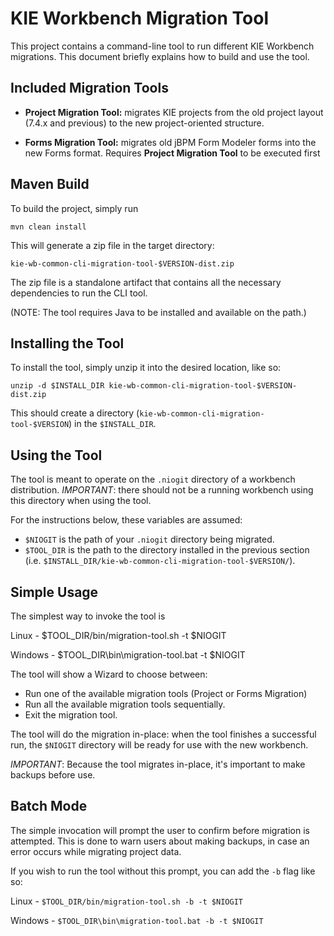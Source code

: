 KIE Workbench Migration Tool
============================

This project contains a command-line tool to run different KIE Workbench migrations. This document briefly explains how to build and use the tool.

Included Migration Tools
------------------------

* **Project Migration Tool:** migrates KIE projects from the old project layout (7.4.x and previous) to the new project-oriented structure.

* **Forms Migration Tool:** migrates old jBPM Form Modeler forms into the new Forms format. Requires **Project Migration Tool** to be executed first

Maven Build
-----------

To build the project, simply run

    mvn clean install

This will generate a zip file in the target directory:

    kie-wb-common-cli-migration-tool-$VERSION-dist.zip

The zip file is a standalone artifact that contains all the necessary dependencies to run the CLI tool.

(NOTE: The tool requires Java to be installed and available on the path.)

Installing the Tool
-------------------

To install the tool, simply unzip it into the desired location, like so:

    unzip -d $INSTALL_DIR kie-wb-common-cli-migration-tool-$VERSION-dist.zip

This should create a directory (`kie-wb-common-cli-migration-tool-$VERSION`) in the `$INSTALL_DIR`.

Using the Tool
--------------

The tool is meant to operate on the `.niogit` directory of a workbench distribution. *IMPORTANT*: there should not be a running workbench using this directory when using the tool.

For the instructions below, these variables are assumed:

* `$NIOGIT` is the path of your `.niogit` directory being migrated.
* `$TOOL_DIR` is the path to the directory installed in the previous section (i.e. `$INSTALL_DIR/kie-wb-common-cli-migration-tool-$VERSION/`).

Simple Usage
------------

The simplest way to invoke the tool is

Linux -
    $TOOL_DIR/bin/migration-tool.sh -t $NIOGIT


Windows -
    $TOOL_DIR\bin\migration-tool.bat -t $NIOGIT


The tool will show a Wizard to choose between:

* Run one of the available migration tools (Project or Forms Migration)
* Run all the available migration tools sequentially.
* Exit the migration tool. 

The tool will do the migration in-place: when the tool finishes a successful run, the `$NIOGIT` directory will be ready for use with the new workbench.

*IMPORTANT*: Because the tool migrates in-place, it's important to make backups before use.

Batch Mode
----------

The simple invocation will prompt the user to confirm before migration is attempted. This is done to warn users about making backups, in case an error occurs while migrating project data.

If you wish to run the tool without this prompt, you can add the `-b` flag like so:

Linux -
    ```
    $TOOL_DIR/bin/migration-tool.sh -b -t $NIOGIT
    ```

Windows -
    ```
    $TOOL_DIR\bin\migration-tool.bat -b -t $NIOGIT
    ```
